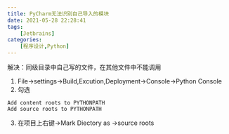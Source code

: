 ```yaml
---
title: PyCharm无法识别自己导入的模块
date: 2021-05-28 22:28:41
tags: 
    [Jetbrains] 
categories: 
    [程序设计,Python]
---
```

解决：同级目录中自己写的文件，在其他文件中不能调用

1. File->settings->Build,Excution,Deployment->Console->Python Console
2. 勾选

```
Add content roots to PYTHONPATH
Add source roots to PYTHONPATH
```

3. 在项目上右键->Mark Diectory as ->source roots
